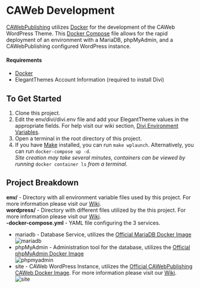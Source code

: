 # CAWeb Development  

[CAWebPublishing](https://caweb.cdt.ca.gov/) utilizes [Docker](https://www.docker.com/) for the development of the CAWeb WordPress Theme. This [Docker Compose](https://docs.docker.com/compose/) file allows for the rapid deployment of an environment with a MariaDB, phpMyAdmin, and a CAWebPublishing configured WordPress instance.  

#### Requirements  
- [Docker](https://www.docker.com/)  
- ElegantThemes Account Information (required to install Divi)

## To Get Started  
1. Clone this project.  
2. Edit the env/divi/divi.env file and add your ElegantTheme values in the appropriate fields. For help visit our wiki section, [Divi Environment Variables](https://github.com/CAWebPublishing/CAWeb-Development/wiki/Divi).  
2. Open a terminal in the root directory of this project.  
3. If you have [Make](http://gnuwin32.sourceforge.net/packages/make.htm) installed, you can run `make wplaunch`. Alternatively, you can run `docker-compose up -d`.  
   _Site creation may take several minutes, containers can be viewed by running_ `docker container ls` _from a terminal._  

## Project Breakdown  
**env/** - Directory with all environment variable files used by this project. For more information please visit our [Wiki](https://github.com/CAWebPublishing/CAWeb-Development/wiki).   
**wordpress/** - Directory with different files utilized by the this project. For more information please visit our [Wiki](https://github.com/CAWebPublishing/CAWeb-Development/wiki).  
**-docker-compose.yml** - YAML file configuring the 3 services.  
- mariadb - Database Service, utilizes the [Official MariaDB Docker Image](https://hub.docker.com/_/mariadb)  
![mariadb](https://raw.githubusercontent.com/wiki/CAWebPublishing/CAWeb-Development/imgs/mariadb-service.png)  
- phpMyAdmin - Administration tool for the database, utilizes the [Official phpMyAdmin Docker Image](https://hub.docker.com/r/phpmyadmin/phpmyadmin)  
![phpmyadmin](https://raw.githubusercontent.com/wiki/CAWebPublishing/CAWeb-Development/imgs/phpmyadmin-service.png)  
- site - CAWeb WordPress Instance, utilizes the [Official CAWebPublishing CAWeb Docker Image](https://hub.docker.com/repository/docker/cawebpublishing/caweb). For more information please visit our [Wiki](https://github.com/CAWebPublishing/CAWeb-Development/wiki).     
![site](https://raw.githubusercontent.com/wiki/CAWebPublishing/CAWeb-Development/imgs/site-service.png)  
